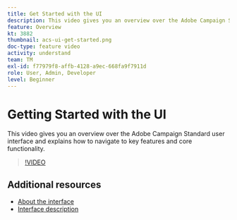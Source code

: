 ```yaml
---
title: Get Started with the UI 
description: This video gives you an overview over the Adobe Campaign Standard user interface and the key features and core functionality.
feature: Overview
kt: 3882
thumbnail: acs-ui-get-started.png
doc-type: feature video
activity: understand
team: TM
exl-id: f77979f8-affb-4128-a9ec-668fa9f7911d
role: User, Admin, Developer
level: Beginner
---
```

# Getting Started with the UI

This video gives you an overview over the Adobe Campaign Standard user interface and explains how to navigate to key features and core functionality.

>[!VIDEO](https://video.tv.adobe.com/v/18469?quality=12)

## Additional resources

* [About the interface](https://experienceleague.adobe.com/docs/campaign-standard/using/getting-started/discovering-the-interface/about-the-interface.html)
* [Interface description](https://experienceleague.adobe.com/docs/campaign-standard/using/getting-started/discovering-the-interface/interface-description.html)
